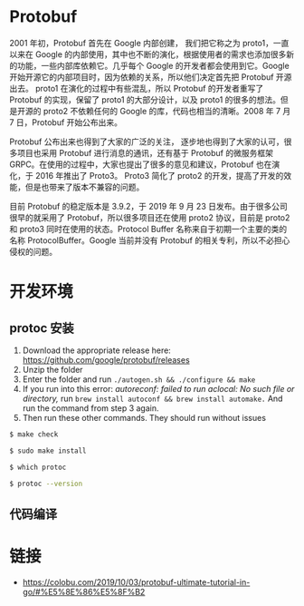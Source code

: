 # Protobuf

2001 年初，Protobuf 首先在 Google 内部创建， 我们把它称之为 proto1，一直以来在 Google 的内部使用，其中也不断的演化，根据使用者的需求也添加很多新的功能，一些内部库依赖它。几乎每个 Google 的开发者都会使用到它。Google 开始开源它的内部项目时，因为依赖的关系，所以他们决定首先把 Protobuf 开源出去。 proto1 在演化的过程中有些混乱，所以 Protobuf 的开发者重写了 Protobuf 的实现，保留了 proto1 的大部分设计，以及 proto1 的很多的想法。但是开源的 proto2 不依赖任何的 Google 的库，代码也相当的清晰。2008 年 7 月 7 日，Protobuf 开始公布出来。

Protobuf 公布出来也得到了大家的广泛的关注， 逐步地也得到了大家的认可，很多项目也采用 Protobuf 进行消息的通讯，还有基于 Protobuf 的微服务框架 GRPC。在使用的过程中，大家也提出了很多的意见和建议，Protobuf 也在演化，于 2016 年推出了 Proto3。 Proto3 简化了 proto2 的开发，提高了开发的效能，但是也带来了版本不兼容的问题。

目前 Protobuf 的稳定版本是 3.9.2，于 2019 年 9 月 23 日发布。由于很多公司很早的就采用了 Protobuf，所以很多项目还在使用 proto2 协议，目前是 proto2 和 proto3 同时在使用的状态。Protocol Buffer 名称来自于初期一个主要的类的名称 ProtocolBuffer。Google 当前并没有 Protobuf 的相关专利，所以不必担心侵权的问题。

# 开发环境

## protoc 安装

1. Download the appropriate release here: https://github.com/google/protobuf/releases
2. Unzip the folder
3. Enter the folder and run `./autogen.sh && ./configure && make`
4. If you run into this error: _autoreconf: failed to run aclocal: No such file or directory,_ run `brew install autoconf && brew install automake.` And run the command from step 3 again.
5. Then run these other commands. They should run without issues

```sh
$ make check

$ sudo make install

$ which protoc

$ protoc --version
```

## 代码编译

# 链接

- https://colobu.com/2019/10/03/protobuf-ultimate-tutorial-in-go/#%E5%8E%86%E5%8F%B2
